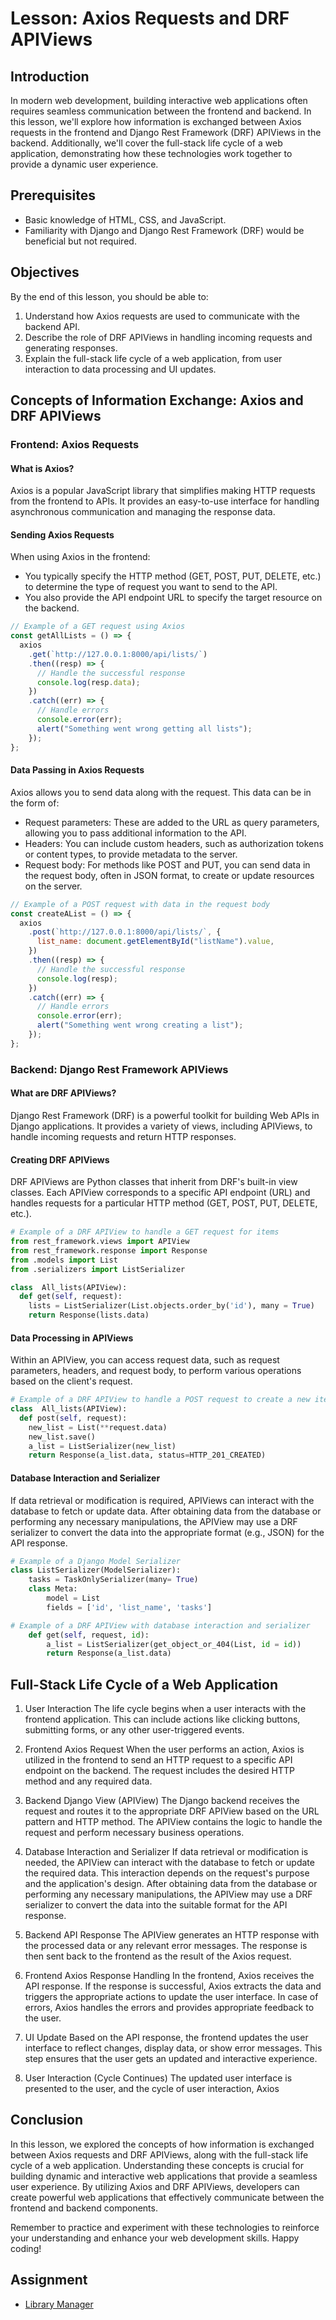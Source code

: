 # Lesson: Axios Requests and DRF APIViews

## Introduction

In modern web development, building interactive web applications often requires seamless communication between the frontend and backend. In this lesson, we'll explore how information is exchanged between Axios requests in the frontend and Django Rest Framework (DRF) APIViews in the backend. Additionally, we'll cover the full-stack life cycle of a web application, demonstrating how these technologies work together to provide a dynamic user experience.

## Prerequisites

- Basic knowledge of HTML, CSS, and JavaScript.
- Familiarity with Django and Django Rest Framework (DRF) would be beneficial but not required.

## Objectives

By the end of this lesson, you should be able to:

1. Understand how Axios requests are used to communicate with the backend API.
2. Describe the role of DRF APIViews in handling incoming requests and generating responses.
3. Explain the full-stack life cycle of a web application, from user interaction to data processing and UI updates.

## Concepts of Information Exchange: Axios and DRF APIViews

### Frontend: Axios Requests

#### What is Axios?

Axios is a popular JavaScript library that simplifies making HTTP requests from the frontend to APIs. It provides an easy-to-use interface for handling asynchronous communication and managing the response data.

#### Sending Axios Requests

When using Axios in the frontend:

- You typically specify the HTTP method (GET, POST, PUT, DELETE, etc.) to determine the type of request you want to send to the API.
- You also provide the API endpoint URL to specify the target resource on the backend.

```javascript
// Example of a GET request using Axios
const getAllLists = () => {
  axios
    .get(`http://127.0.0.1:8000/api/lists/`)
    .then((resp) => {
      // Handle the successful response
      console.log(resp.data);
    })
    .catch((err) => {
      // Handle errors
      console.error(err);
      alert("Something went wrong getting all lists");
    });
};
```

#### Data Passing in Axios Requests

Axios allows you to send data along with the request. This data can be in the form of:

- Request parameters: These are added to the URL as query parameters, allowing you to pass additional information to the API.
- Headers: You can include custom headers, such as authorization tokens or content types, to provide metadata to the server.
- Request body: For methods like POST and PUT, you can send data in the request body, often in JSON format, to create or update resources on the server.

```javascript
// Example of a POST request with data in the request body
const createAList = () => {
  axios
    .post(`http://127.0.0.1:8000/api/lists/`, {
      list_name: document.getElementById("listName").value,
    })
    .then((resp) => {
      // Handle the successful response
      console.log(resp);
    })
    .catch((err) => {
      // Handle errors
      console.error(err);
      alert("Something went wrong creating a list");
    });
};
```

### Backend: Django Rest Framework APIViews

#### What are DRF APIViews?

Django Rest Framework (DRF) is a powerful toolkit for building Web APIs in Django applications. It provides a variety of views, including APIViews, to handle incoming requests and return HTTP responses.

#### Creating DRF APIViews

DRF APIViews are Python classes that inherit from DRF's built-in view classes. Each APIView corresponds to a specific API endpoint (URL) and handles requests for a particular HTTP method (GET, POST, PUT, DELETE, etc.).

```python
# Example of a DRF APIView to handle a GET request for items
from rest_framework.views import APIView
from rest_framework.response import Response
from .models import List
from .serializers import ListSerializer

class  All_lists(APIView):
  def get(self, request):
    lists = ListSerializer(List.objects.order_by('id'), many = True)
    return Response(lists.data)
```

#### Data Processing in APIViews

Within an APIView, you can access request data, such as request parameters, headers, and request body, to perform various operations based on the client's request.

```python
# Example of a DRF APIView to handle a POST request to create a new item
class  All_lists(APIView):
  def post(self, request):
    new_list = List(**request.data)
    new_list.save()
    a_list = ListSerializer(new_list)
    return Response(a_list.data, status=HTTP_201_CREATED)
```

#### Database Interaction and Serializer

If data retrieval or modification is required, APIViews can interact with the database to fetch or update data. After obtaining data from the database or performing any necessary manipulations, the APIView may use a DRF serializer to convert the data into the appropriate format (e.g., JSON) for the API response.

```python
# Example of a Django Model Serializer
class ListSerializer(ModelSerializer):
    tasks = TaskOnlySerializer(many= True)
    class Meta:
        model = List
        fields = ['id', 'list_name', 'tasks']

# Example of a DRF APIView with database interaction and serializer
    def get(self, request, id):
        a_list = ListSerializer(get_object_or_404(List, id = id))
        return Response(a_list.data)
```

## Full-Stack Life Cycle of a Web Application

1. User Interaction
   The life cycle begins when a user interacts with the frontend application. This can include actions like clicking buttons, submitting forms, or any other user-triggered events.

2. Frontend Axios Request
   When the user performs an action, Axios is utilized in the frontend to send an HTTP request to a specific API endpoint on the backend. The request includes the desired HTTP method and any required data.

3. Backend Django View (APIView)
   The Django backend receives the request and routes it to the appropriate DRF APIView based on the URL pattern and HTTP method. The APIView contains the logic to handle the request and perform necessary business operations.

4. Database Interaction and Serializer
   If data retrieval or modification is needed, the APIView can interact with the database to fetch or update the required data. This interaction depends on the request's purpose and the application's design. After obtaining data from the database or performing any necessary manipulations, the APIView may use a DRF serializer to convert the data into the suitable format for the API response.

5. Backend API Response
   The APIView generates an HTTP response with the processed data or any relevant error messages. The response is then sent back to the frontend as the result of the Axios request.

6. Frontend Axios Response Handling
   In the frontend, Axios receives the API response. If the response is successful, Axios extracts the data and triggers the appropriate actions to update the user interface. In case of errors, Axios handles the errors and provides appropriate feedback to the user.

7. UI Update
   Based on the API response, the frontend updates the user interface to reflect changes, display data, or show error messages. This step ensures that the user gets an updated and interactive experience.

8. User Interaction (Cycle Continues)
   The updated user interface is presented to the user, and the cycle of user interaction, Axios

## Conclusion

In this lesson, we explored the concepts of how information is exchanged between Axios requests and DRF APIViews, along with the full-stack life cycle of a web application. Understanding these concepts is crucial for building dynamic and interactive web applications that provide a seamless user experience. By utilizing Axios and DRF APIViews, developers can create powerful web applications that effectively communicate between the frontend and backend components.

Remember to practice and experiment with these technologies to reinforce your understanding and enhance your web development skills. Happy coding!

## Assignment

- [Library Manager](https://classroom.github.com/a/YOn4OCNS)
